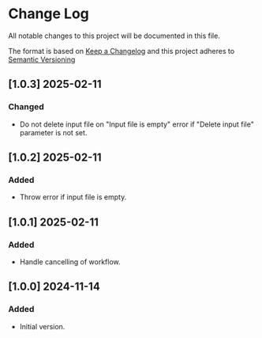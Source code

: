 # Change Log

All notable changes to this project will be documented in this file.

The format is based on [Keep a Changelog](http://keepachangelog.com/) and this project adheres to [Semantic Versioning](https://semver.org/)


## [1.0.3] 2025-02-11

### Changed

- Do not delete input file on "Input file is empty" error if "Delete input file" parameter is not set.


## [1.0.2] 2025-02-11

### Added

- Throw error if input file is empty.


## [1.0.1] 2025-02-11

### Added

- Handle cancelling of workflow.


## [1.0.0] 2024-11-14

### Added

- Initial version.

